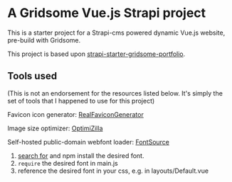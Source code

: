 # A Gridsome Vue.js Strapi project

This is a starter project for a Strapi-cms powered dynamic Vue.js website, pre-build with Gridsome.

This project is based upon [strapi-starter-gridsome-portfolio](https://github.com/strapi/strapi-starter-gridsome-portfolio).

## Tools used

(This is not an endorsement for the resources listed below. It's simply the set of tools that I happened to use for this project)

Favicon icon generator: [RealFaviconGenerator](https://realfavicongenerator.net/)

Image size optimizer: [OptimiZilla](https://imagecompressor.com/)

Self-hosted public-domain webfont loader: [FontSource](https://github.com/fontsource/fontsource)

  1. [search for](https://fontsource.github.io/search-directory/) and npm install the desired font.
  2. `require` the desired font in main.js
  3. reference the desired font in your css, e.g. in layouts/Default.vue
